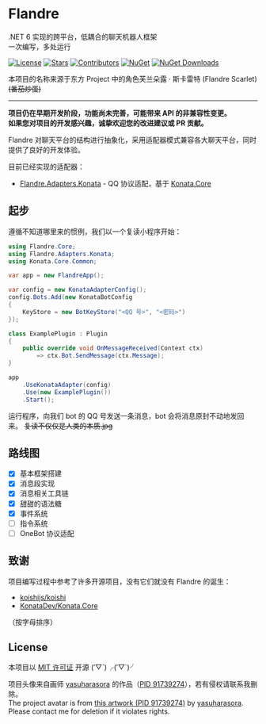 # Flandre

.NET 6 实现的跨平台，低耦合的聊天机器人框架  
一次编写，多处运行

[![License](https://img.shields.io/github/license/FlandreDevs/Flandre?label=License&style=flat-square&color=42a5f5)](https://github.com/FlandreDevs/Flandre/blob/main/LICENSE)
[![Stars](https://img.shields.io/github/stars/FlandreDevs/Flandre?label=Stars&style=flat-square&color=1976d2)](https://github.com/FlandreDevs/Flandre/stargazers)
[![Contributors](https://img.shields.io/github/contributors/FlandreDevs/Flandre?label=Contributors&style=flat-square&color=ab47bc)](https://github.com/FlandreDevs/Flandre/graphs/contributors)
[![NuGet](https://img.shields.io/nuget/vpre/Flandre.Core?style=flat-square&label=NuGet&color=ec407a)](https://www.nuget.org/packages/Flandre.Core/)
[![NuGet Downloads](https://img.shields.io/nuget/dt/Flandre.Core?style=flat-square&label=Downloads&color=ffb300)](https://www.nuget.org/packages/Flandre.Core/)

本项目的名称来源于东方 Project 中的角色芙兰朵露 · 斯卡雷特 (Flandre Scarlet) ~~(番茄炒蛋)~~

---

**项目仍在早期开发阶段，功能尚未完善，可能带来 API 的非兼容性变更。**  
**如果您对项目的开发感兴趣，诚挚欢迎您的改进建议或 PR 贡献。**

Flandre 对聊天平台的结构进行抽象化，采用适配器模式兼容各大聊天平台，同时提供了良好的开发体验。

目前已经实现的适配器：

- [Flandre.Adapters.Konata](https://github.com/FlandreDevs/Flandre/blob/main/Flandre.Adapters.Konata/README.md) - QQ 协议适配，基于 [Konata.Core](https://github.com/KonataDev/Konata.Core)

## 起步

遵循不知道哪里来的惯例，我们以一个复读小程序开始：

```csharp
using Flandre.Core;
using Flandre.Adapters.Konata;
using Konata.Core.Common;

var app = new FlandreApp();

var config = new KonataAdapterConfig();
config.Bots.Add(new KonataBotConfig
{
    KeyStore = new BotKeyStore("<QQ 号>", "<密码>")
});

class ExamplePlugin : Plugin
{
    public override void OnMessageReceived(Context ctx)
        => ctx.Bot.SendMessage(ctx.Message);
}

app
    .UseKonataAdapter(config)
    .Use(new ExamplePlugin())
    .Start();
```

运行程序，向我们 bot 的 QQ 号发送一条消息，bot 会将消息原封不动地发回来。 ~~复读不仅仅是人类的本质.jpg~~

## 路线图

- [x] 基本框架搭建
- [x] 消息段实现
- [x] 消息相关工具链
- [x] 甜甜的语法糖
- [x] 事件系统
- [ ] 指令系统
- [ ] OneBot 协议适配

## 致谢

项目编写过程中参考了许多开源项目，没有它们就没有 Flandre 的诞生：

- [koishijs/koishi](https://github.com/koishijs/koishi)
- [KonataDev/Konata.Core](https://github.com/KonataDev/Konata.Core)

（按字母排序）

## License

本项目以 [MIT 许可证](https://github.com/FlandreDevs/Flandre/blob/main/LICENSE) 开源 (′▽\`)╭(′▽\`)╯

项目头像来自画师 [yasuharasora](https://www.pixiv.net/users/65707917) 的作品（[PID 91739274](https://www.pixiv.net/artworks/91739274)），若有侵权请联系我删除。  
The project avatar is from [this artwork \(PID 91739274\)](https://www.pixiv.net/artworks/91739274) by [yasuharasora](https://www.pixiv.net/users/65707917). Please contact me for deletion if it violates rights.
